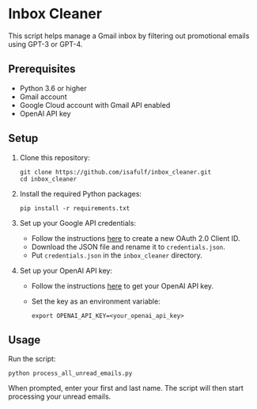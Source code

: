# Inbox Cleaner

This script helps manage a Gmail inbox by filtering out promotional emails using GPT-3 or GPT-4.

## Prerequisites

- Python 3.6 or higher
- Gmail account
- Google Cloud account with Gmail API enabled
- OpenAI API key

## Setup

1. Clone this repository:

   ```
   git clone https://github.com/isafulf/inbox_cleaner.git
   cd inbox_cleaner
   ```

2. Install the required Python packages:

   ```
   pip install -r requirements.txt
   ```

3. Set up your Google API credentials:

   - Follow the instructions [here](https://developers.google.com/workspace/guides/create-credentials) to create a new OAuth 2.0 Client ID.
   - Download the JSON file and rename it to `credentials.json`.
   - Put `credentials.json` in the `inbox_cleaner` directory.

4. Set up your OpenAI API key:

   - Follow the instructions [here](https://platform.openai.com/api-keys) to get your OpenAI API key.
   - Set the key as an environment variable:

     ```
     export OPENAI_API_KEY=<your_openai_api_key>
     ```

## Usage

Run the script:

```
python process_all_unread_emails.py
```

When prompted, enter your first and last name. The script will then start processing your unread emails.
